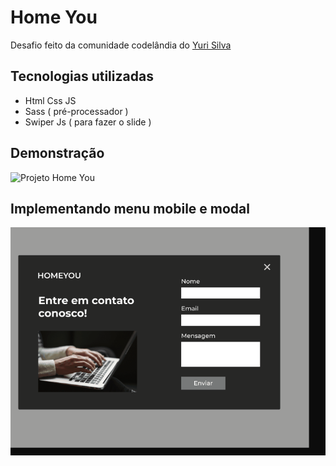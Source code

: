 
# Home You

Desafio feito da comunidade codelândia do 
[Yuri Silva](https://discord.com/channels/853354677411905578/853363178901733387)


## Tecnologias utilizadas

* Html Css JS
* Sass ( pré-processador )
* Swiper Js ( para fazer o slide )

## Demonstração

<img alt="Projeto Home You" src="./github/HomeYou.gif">

## Implementando menu mobile e modal
<img alt="Projeto Home You" src="./github/figma.gif">
